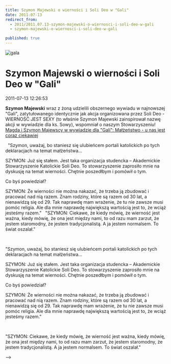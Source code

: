 ```yaml
---
title: Szymon Majewski o wierności i Soli Deo w "Gali"
date: 2011-07-13
redirect_from: 
  - 2011/2011.07.13-szymon-majewski-o-wiernosci-i-soli-deo-w-gali
  - szymon-majewski-o-wiernosci-i-soli-deo-w-gali

published: true
---
```



![gala](images/stories/2011/gala.jpg)

# Szymon Majewski o wierności i Soli Deo w "Gali"

<time>2011-07-13 12:26:53</time>



**Szymon Majewski** wraz z żoną udzielili obszernego wywiadu w najnowszej "Gali", zatytułowanego identycznie jak akcja organizowana przez Soli Deo - WIERNOŚĆ JEST SEXY (to właśnie Szymon Majewski zainspirował nazwę akcji w wywiadzie dla ks. Sowy), wspomniał o naszym Stowarzyszeniu!
 
[Magda i Szymon Majewscy w wywiadzie dla "Gali": Małżeństwo - u nas jest coraz ciekawiej ](http://www.gala.pl/gwiazdy/wywiady/zobacz/artykul/magda-i-szymon-majewscy-malzenstwo-u-nas-jest-coraz-ciekawiej.html)

<!--{{intro-break}}-->

 
"Szymon, uważaj, bo staniesz się ulubieńcem portali katolickich po tych deklaracjach na temat małżeństwa...

SZYMON: Już się stałem. Jest taka organizacja studencka – Akademickie Stowarzyszenie Katolickie Soli Deo. To stowarzyszenie zaprosiło mnie na dyskusję na temat wierności. Chętnie poszedłbym i pomówił o tym.

Co byś powiedział?

SZYMON: Że wierności nie można nakazać, że trzeba ją zbudować i pracować nad nią razem. Znam rodziny, które są razem od 30 lat, a nienawidzą się od 29. Tak naprawdę mam wrażenie, że tu nie zawsze musi pomóc religia. Ale dla mnie naprawdę największą wartością jest to, że wciąż jesteśmy razem."
 
"SZYMON: Ciekawe, że kiedy mówię, że wierność jest ważna, kiedy mówię, że ona jest między nami, to od razu mam zarzut, że jestem staromodny, że jestem tradycjonalistą. A ja jestem normalsem. To świat oszalał."


<!--CONTENT FROM OLD SERVER (jos before 2013): 

**Szymon Majewski** wraz z żoną udzielili obszernego wywiadu w najnowszej "Gali", zatytułowanego identycznie jak akcja organizowana przez Soli Deo - WIERNOŚĆ JEST SEXY (to właśnie Szymon Majewski zainspirował nazwę akcji w wywiadzie dla ks. Sowy), wspomniał o naszym Stowarzyszeniu!


 


[Magda i Szymon Majewscy w wywiadzie dla "Gali": Małżeństwo - u nas jest coraz ciekawiej ](http://www.gala.pl/gwiazdy/wywiady/zobacz/artykul/magda-i-szymon-majewscy-malzenstwo-u-nas-jest-coraz-ciekawiej.html)


<!--{{intro-break}}-->


 


"Szymon, uważaj, bo staniesz się ulubieńcem portali katolickich po tych deklaracjach na temat małżeństwa...

SZYMON: Już się stałem. Jest taka organizacja studencka – Akademickie Stowarzyszenie Katolickie Soli Deo. To stowarzyszenie zaprosiło mnie na dyskusję na temat wierności. Chętnie poszedłbym i pomówił o tym.

Co byś powiedział?

SZYMON: Że wierności nie można nakazać, że trzeba ją zbudować i pracować nad nią razem. Znam rodziny, które są razem od 30 lat, a nienawidzą się od 29. Tak naprawdę mam wrażenie, że tu nie zawsze musi pomóc religia. Ale dla mnie naprawdę największą wartością jest to, że wciąż jesteśmy razem."


 


"SZYMON: Ciekawe, że kiedy mówię, że wierność jest ważna, kiedy mówię, że ona jest między nami, to od razu mam zarzut, że jestem staromodny, że jestem tradycjonalistą. A ja jestem normalsem. To świat oszalał."

-->

<!--{{json:{"created_date":"2011-07-13 12:26:53","publish_down":"0000-00-00 00:00:00","id":"169"}}}-->